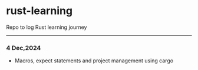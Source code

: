 # rust-learning
Repo to log Rust learning journey

---
### 4 Dec,2024
- Macros, expect statements and project management using cargo